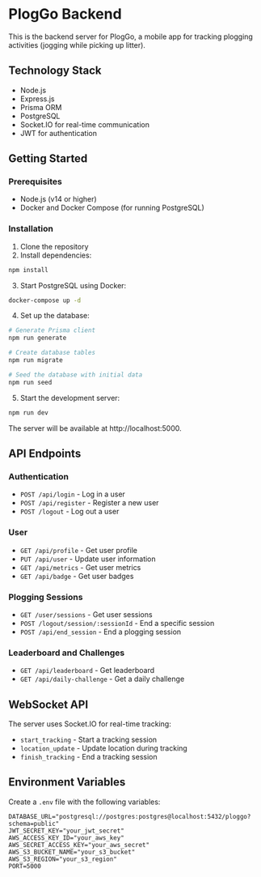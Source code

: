 # PlogGo Backend

This is the backend server for PlogGo, a mobile app for tracking plogging activities (jogging while picking up litter).

## Technology Stack

- Node.js
- Express.js
- Prisma ORM
- PostgreSQL
- Socket.IO for real-time communication
- JWT for authentication

## Getting Started

### Prerequisites

- Node.js (v14 or higher)
- Docker and Docker Compose (for running PostgreSQL)

### Installation

1. Clone the repository
2. Install dependencies:

```bash
npm install
```

3. Start PostgreSQL using Docker:

```bash
docker-compose up -d
```

4. Set up the database:

```bash
# Generate Prisma client
npm run generate

# Create database tables
npm run migrate

# Seed the database with initial data
npm run seed
```

5. Start the development server:

```bash
npm run dev
```

The server will be available at http://localhost:5000.

## API Endpoints

### Authentication

- `POST /api/login` - Log in a user
- `POST /api/register` - Register a new user
- `POST /logout` - Log out a user

### User

- `GET /api/profile` - Get user profile
- `PUT /api/user` - Update user information
- `GET /api/metrics` - Get user metrics
- `GET /api/badge` - Get user badges

### Plogging Sessions

- `GET /user/sessions` - Get user sessions
- `POST /logout/session/:sessionId` - End a specific session
- `POST /api/end_session` - End a plogging session

### Leaderboard and Challenges

- `GET /api/leaderboard` - Get leaderboard
- `GET /api/daily-challenge` - Get a daily challenge

## WebSocket API

The server uses Socket.IO for real-time tracking:

- `start_tracking` - Start a tracking session
- `location_update` - Update location during tracking
- `finish_tracking` - End a tracking session

## Environment Variables

Create a `.env` file with the following variables:

```
DATABASE_URL="postgresql://postgres:postgres@localhost:5432/ploggo?schema=public"
JWT_SECRET_KEY="your_jwt_secret"
AWS_ACCESS_KEY_ID="your_aws_key"
AWS_SECRET_ACCESS_KEY="your_aws_secret"
AWS_S3_BUCKET_NAME="your_s3_bucket"
AWS_S3_REGION="your_s3_region"
PORT=5000
``` 